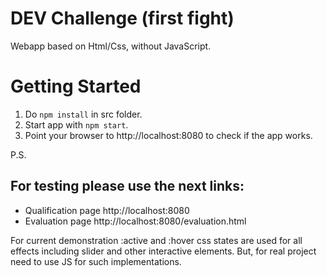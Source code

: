 DEV Challenge (first fight)
======================

Webapp based on Html/Css, without JavaScript.

Getting Started
===============

1. Do `npm install` in src folder.
2. Start app with `npm start`.
3. Point your browser to http://localhost:8080 to check if the app works.

P.S. 

## For testing please use the next links:

- Qualification page http://localhost:8080
- Evaluation page http://localhost:8080/evaluation.html


For current demonstration :active and :hover css states are used for
all effects including slider and other interactive elements.
But, for real project need to use JS for such implementations.